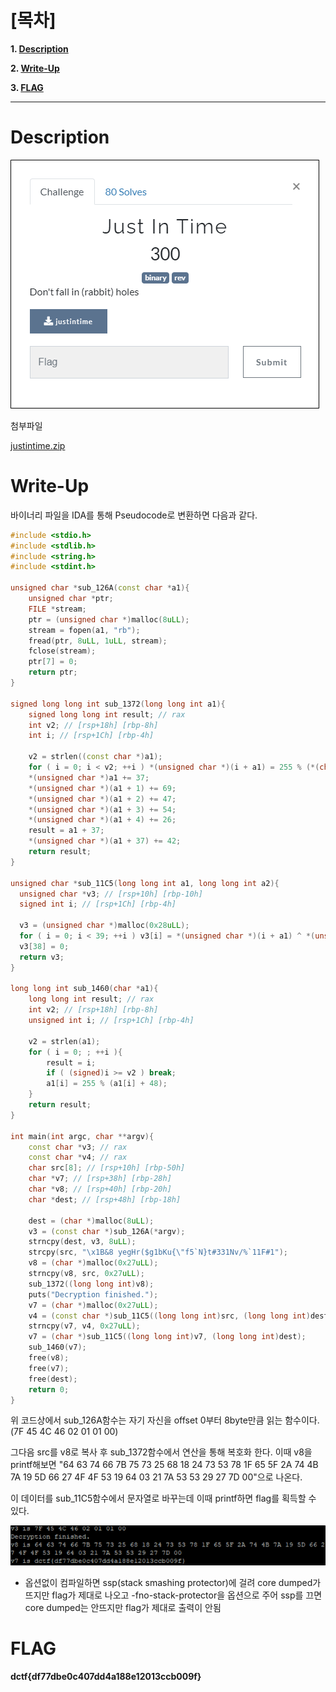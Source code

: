 # [목차]
**1. [Description](#Description)**

**2. [Write-Up](#Write-Up)**

**3. [FLAG](#FLAG)**


***


# **Description**

![](images/2022-05-18-17-43-08.png)

첨부파일

[justintime.zip](https://github.com/2jinu/CTFnWargame/raw/main/CTF/%5B2021%5D%20dCTF/Just%20In%20Time/file/justintime.zip)


# **Write-Up**

바이너리 파일을 IDA를 통해 Pseudocode로 변환하면 다음과 같다.

```c++
#include <stdio.h>
#include <stdlib.h>
#include <string.h>
#include <stdint.h>

unsigned char *sub_126A(const char *a1){
	unsigned char *ptr;
	FILE *stream;
	ptr = (unsigned char *)malloc(8uLL);
	stream = fopen(a1, "rb");
	fread(ptr, 8uLL, 1uLL, stream);
	fclose(stream);
	ptr[7] = 0;
	return ptr;
}

signed long long int sub_1372(long long int a1){
	signed long long int result; // rax
	int v2; // [rsp+18h] [rbp-8h]
	int i; // [rsp+1Ch] [rbp-4h]

	v2 = strlen((const char *)a1);
	for ( i = 0; i < v2; ++i ) *(unsigned char *)(i + a1) = 255 % (*(char *)(i + a1) + 37);
	*(unsigned char *)a1 += 37;
	*(unsigned char *)(a1 + 1) += 69;
	*(unsigned char *)(a1 + 2) += 47;
	*(unsigned char *)(a1 + 3) += 54;
	*(unsigned char *)(a1 + 4) += 26;
	result = a1 + 37;
	*(unsigned char *)(a1 + 37) += 42;
	return result;
}

unsigned char *sub_11C5(long long int a1, long long int a2){
  unsigned char *v3; // [rsp+10h] [rbp-10h]
  signed int i; // [rsp+1Ch] [rbp-4h]

  v3 = (unsigned char *)malloc(0x28uLL);
  for ( i = 0; i < 39; ++i ) v3[i] = *(unsigned char *)(i + a1) ^ *(unsigned char *)(i % 7 + a2);
  v3[38] = 0;
  return v3;
}

long long int sub_1460(char *a1){
	long long int result; // rax
	int v2; // [rsp+18h] [rbp-8h]
	unsigned int i; // [rsp+1Ch] [rbp-4h]

	v2 = strlen(a1);
	for ( i = 0; ; ++i ){
		result = i;
		if ( (signed)i >= v2 ) break;
		a1[i] = 255 % (a1[i] + 48);
	}
	return result;
}

int main(int argc, char **argv){
	const char *v3; // rax
	const char *v4; // rax
	char src[8]; // [rsp+10h] [rbp-50h]
	char *v7; // [rsp+38h] [rbp-28h]
	char *v8; // [rsp+40h] [rbp-20h]
	char *dest; // [rsp+48h] [rbp-18h]

	dest = (char *)malloc(8uLL);
	v3 = (const char *)sub_126A(*argv);
	strncpy(dest, v3, 8uLL);
	strcpy(src, "\x1B&8 yegHr($g1bKu{\"f5`N}t#331Nv/%`11F#1");
	v8 = (char *)malloc(0x27uLL);
	strncpy(v8, src, 0x27uLL);
	sub_1372((long long int)v8);
	puts("Decryption finished.");
	v7 = (char *)malloc(0x27uLL);
	v4 = (const char *)sub_11C5((long long int)src, (long long int)dest);
	strncpy(v7, v4, 0x27uLL);
	v7 = (char *)sub_11C5((long long int)v7, (long long int)dest);
	sub_1460(v7);
	free(v8);
	free(v7);
	free(dest);
	return 0;
}
```

위 코드상에서 sub_126A함수는 자기 자신을 offset 0부터 8byte만큼 읽는 함수이다. (7F 45 4C 46 02 01 01 00)

그다음 src를 v8로 복사 후 sub_1372함수에서 연산을 통해 복호화 한다. 이때 v8을 printf해보면 "64 63 74 66 7B 75 73 25 68 18 24 73 53 78 1F 65 5F 2A 74 4B 7A 19 5D 66 27 4F 4F 53 19 64 03 21 7A 53 53 29 27 7D 00"으로 나온다.

이 데이터를 sub_11C5함수에서 문자열로 바꾸는데 이때 printf하면 flag를 획득할 수 있다.

![](images/2022-05-18-17-43-53.png)

* 옵션없이 컴파일하면 ssp(stack smashing protector)에 걸려 core dumped가 뜨지만 flag가 제대로 나오고 -fno-stack-protector을 옵션으로 주어 ssp를 끄면 core dumped는 안뜨지만 flag가 제대로 출력이 안됨


# **FLAG**

**dctf{df77dbe0c407dd4a188e12013ccb009f}**